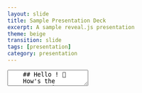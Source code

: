 ```yaml
---
layout: slide
title: Sample Presentation Deck
excerpt: A sample reveal.js presentation
theme: beige
transition: slide
tags: [presentation]
category: presentation
---
```

<section data-markdown>
  <textarea data-template>
    ## Hello ! 🦆
    How's the semester coming up?
    ---
    ## Remember when we just came here in January
    Feels like just yesterday doesn't it
    ---
    ## Moving on
    That being said, we're nearing the end of the semester now. Time to wrap up and buckle up for the exams (yikes!)
    ---
    ## Before that....
    Let's have a look at an utterly boring presentation absolutely no one asked for
    ---
    ### So before we dive in
    [a refresher](https://youtu.be/dQw4w9WgXcQ)
    ---
    ## Sorry
    for that
  </textarea>
</section>
